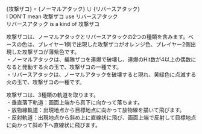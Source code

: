 {攻撃ザコ} = {ノーマルアタック} ∪ {リバースアタック}  
I DON'T mean 攻撃ザコ use リバースアタック  
リバースアタック is a kind of 攻撃ザコ  

攻撃ザコは、ノーマルアタックとリバースアタックの2つの種類を含みます。ベースの色は、プレイヤー1側で出現した攻撃ザコがオレンジ色、プレイヤー2側出現した攻撃ザコが薄紫色です。  
・ノーマルアタックは、編隊ザコを連爆で破壊し、連爆のHit数が4以上の偶数になると発動する火の玉で、攻撃ザコの一種です。  
・リバースアタックは、ノーマルアタックを破壊すると現れ、黄緑色に点滅する火の玉で、攻撃ザコの一種です。  
  
攻撃ザコは、3種類の軌道を取ります。  
・垂直落下軌道：画面上端から真下に向かって落ちます。  
・放物線軌道：出現地点から目標地点に向かって放物線を描いて飛びます。  
・反射軌道：出現地点から斜め上に直線状に飛び、画面上端で反射して目標地点に向かって斜め下へ直線状に飛びます。  
